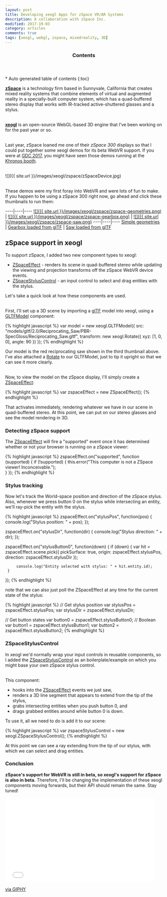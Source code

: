 ```yaml
---
layout: post
title: Developing xeogl Apps for zSpace VR/AR Systems  
description: A collaboration with zSpace Inc.
modified: 2017-19-03
category: articles
comments: true
tags: [xeogl, webgl, zspace, mixedreality, 3D]
---
```


<section id="table-of-contents" class="toc">
  <header>
    <h3>Contents</h3>
  </header>
<div id="drawer" markdown="1">
*  Auto generated table of contents
{:toc}
</div>
</section><!-- /#table-of-contents -->

[**zSpace**](http://zspace.com) is a technology firm based in Sunnyvale, California that creates mixed reality systems that combine elements of virtual and augmented reality in a specially-built computer system, which has a quad-buffered stereo display that works with IR-tracked active-shuttered glasses and a stylus. 

<br>[**xeogl**](http://xeogl.org) is an open-source WebGL-based 3D engine that I've been working on for the past year or so. 

<br>Last year, zSpace loaned me one of their *zSpace 300* displays so that I could put together some xeogl demos for its beta WebVR support. If you were at [GDC 2017](www.gdconf.co), you might have seen those demos running at the [Khronos booth](https://www.khronos.org/news/events/gdc-2017#gdc2017_booth).

<br>
 ![]({{ site.url }}/images/xeogl/zspace/zSpaceDevice.jpg)
 
 <br>These demos were my first foray into WebVR and were lots of fun to make. If you happen to be using a zSpace 300 right now, go ahead and click these thumbnails to run them: 
 <br>
 
 ----|----|----
 [![]({{ site.url }}/images/xeogl/zspace/zspace-geometries.png)](http://xeogl.org/examples/#effects_zspace_geometries) | [![]({{ site.url }}/images/xeogl/zspace/zspace-gearbox.png)](http://xeogl.org/examples/#effects_zspace_gearbox) | [![]({{ site.url }}/images/xeogl/zspace/zspace-saw.png)](http://xeogl.org/examples/#effects_zspace_ReciprocatingSaw) 
 ----|----|----
 [Simple geometries](http://xeogl.org/examples/#effects_zspace_geometries) | [Gearbox loaded from glTF](http://xeogl.org/examples/#effects_zspace_gearbox) | [Saw loaded from glTF](http://xeogl.org/examples/#effects_zspace_ReciprocatingSaw)
 
## zSpace support in xeogl 
 
 To support zSpace, I added two new component types to xeogl: 
 
 * [ZSpaceEffect](http://xeogl.org/docs/classes/ZSpaceEffect.html) - renders its scene in quad-buffered stereo while updating the viewing and projection transforms off the zSpace WebVR device events.
 * [ZSpaceStylusControl](http://xeogl.org/docs/classes/ZSpaceStylusControl.html) - an input control to select and drag entities with the stylus. 
 
 Let's take a quick look at how these components are used.
  
<br>First, I'll set up a 3D scene by importing a [glTF](https://github.com/KhronosGroup/glTF) model into xeogl, using a [GLTFModel](http://xeogl.org/docs/classes/GLTFModel.html) component:

 {% highlight javascript %}
 var model = new xeogl.GLTFModel({
    src: "models/gltf/2.0/Reciprocating_Saw/PBR-SpecGloss/Reciprocating_Saw.gltf",
    transform: new xeogl.Rotate({
        xyz: [1, 0, 0],
        angle: 90
    })
 });
 {% endhighlight %}

 Our model is the red reciprocating saw shown in the third thumbnail above. I've also attached a [Rotate](http://xeogl.org/docs/classes/Rotate.html) to our GLTFModel, just to tip it upright so that we can see it more clearly.
 
 <br>Now, to view the model on the zSpace display, I'll simply create a [ZSpaceEffect](http://xeogl.org/docs/classes/ZSpaceEffect.html):

 {% highlight javascript %}
 var zspaceEffect = new ZSpaceEffect();
 {% endhighlight %}

 That activates immediately, rendering whatever we have in our scene in quad-buffered stereo. At this point, we can put on our stereo glasses and see the model rendering in 3D. 

### Detecting zSpace support
 
 The [ZSpaceEffect](http://xeogl.org/docs/classes/ZSpaceEffect.html) will fire a "supported" event once it has determined whether or not your browser is running on a zSpace viewer:
 
 {% highlight javascript %}
 zspaceEffect.on("supported", function (supported) {
     if (!supported) { 
         this.error("This computer is not a ZSpace viewer! Inconceivable.");           
     }
 });
 {% endhighlight %}

### Stylus tracking
 
 Now let's track the World-space position and direction of the zSpace stylus. Also, whenever we press button 0 on the stylus while intersecting an entity, we'll ray-pick the entity with the stylus.
  
 {% highlight javascript %}
 zspaceEffect.on("stylusPos", function(pos) { 
     console.log("Stylus position: " + pos);
 });
    
 zspaceEffect.on("stylusDir", function(dir) { 
     console.log("Stylus direction: " + dir);
 });
 
 zspaceEffect.on("stylusButton0", function(down) { 
     if (down) {
         var hit = zspaceEffect.scene.pick({
             pickSurface: true,
             origin: zspaceEffect.stylusPos,
             direction: zspaceEffect.stylusDir
         });
  
         console.log("Entity selected with stylus: " + hit.entity.id);
     }
 });
 {% endhighlight %}

 note that we can also just poll the ZSpaceEffect at any time for the current state of the stylus:
 
 {% highlight javascript %}
 // Get stylus position
 var stylusPos = zspaceEffect.stylusPos;
 var stylusDir = zspaceEffect.stylusDir;
 
 // Get button states
 var button0 = zspaceEffect.stylusButton0; // Boolean
 var button1 = zspaceEffect.stylusButton1;
 var button2 = zspaceEffect.stylusButton2;
 {% endhighlight %}

### ZSpaceStylusControl
  
 In xeogl we'd normally wrap your input controls in reusable components, so I added the [ZSpaceStylusControl](http://xeogl.org/docs/classes/ZSpaceStylusControl.html) as an boilerplate/example on which you might base your own zSpace stylus control. 
   
 <br>This component:

 * hooks into the [ZSpaceEffect](http://xeogl.org/docs/classes/ZSpaceEffect.html) events we just saw,  
 * renders a 3D line segment that appears to extend from the tip of the stylus,
 * grabs intersecting entities when you push button 0, and 
 * drags grabbed entities around while button 0 is down.

 To use it, all we need to do is add it to our scene:
   
 {% highlight javascript %}
 var zspaceStylusControl = new xeogl.ZSpaceStylusControl();
 {% endhighlight %}

 At this point we can see a ray extending from the tip of our stylus, with which we can select and drag entities.
  
### Conclusion

**zSpace's support for WebVR is still in beta, so xeogl's support for zSpace is also in beta.** Therefore, I'll be changing the implementation of these xeogl components moving forwards, but their API should remain the same. Stay tuned!

<iframe src="//giphy.com/embed/mRdkHVQ1NdUWc" width="480" height="270" frameBorder="0" class="giphy-embed" allowFullScreen></iframe><p><a href="http://giphy.com/gifs/mRdkHVQ1NdUWc">via GIPHY</a></p>

